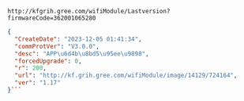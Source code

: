 `http://kfgrih.gree.com/wifiModule/Lastversion?firmwareCode=362001065280`

```json
{
  "CreateDate": "2023-12-05 01:41:34",
  "commProtVer": "V3.0.0",
  "desc": "APP\u6d4b\u8bd5\u95ee\u9898",
  "forcedUpgrade": 0,
  "r": 200,
  "url": "http://kf.grih.gree.com/wifiModule/image/14129/724164",
  "ver": "1.17"
}```